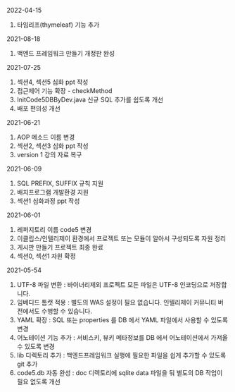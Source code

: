 2022-04-15

1. 타임리프(thymeleaf) 기능 추가


2021-08-18

1. 백엔드 프레임워크 만들기 개정판 완성

2021-07-25

1. 섹션4, 섹션5 심화 ppt 작성
2. 접근제어 기능 확장 - checkMethod
3. InitCode5DBByDev.java 신규 SQL 추가를 쉽도록 개선
4. 배포 편의성 개선

2021-06-21

1. AOP 메소드 이름 변경
2. 섹션2, 섹션3 심화 ppt 작성
3. version 1 강의 자료 복구

2021-06-09

1. SQL PREFIX, SUFFIX 규칙 지원
2. 배치프로그램 개발환경 지원
3. 섹션1 심화과정 ppt 작성


2021-06-01

1. 레퍼지토리 이름 code5 변경
2. 이클립스/인텔리제이 환경에서 프로젝트 또는 모듈이 알아서 구성되도록 자원 정리
3. 게시판 만들기 프로젝트 최종 완료
4. 섹션0, 섹션1 자원 확정



2021-05-54 

1. UTF-8 파일 변환 : 바이너리제외 프로젝트 모든 파일은 UTF-8 인코딩으로 저장합니다.
2. 임베디드 톰캣 적용 : 별도의 WAS 설정이 필요 없습니다. 인텔리제이 커뮤니티 버전에서도 수행할 수 있습니다.
3. YAML 확장 : SQL 또는 properties 를 DB 에서 YAML 파일에서 사용할 수 있도록 변경
4. 어노테이션 기능 추가 : 서비스키, 뷰키 메타정보를 DB 에서 어노테이션에서 가져올 수 있도록 변경
5. lib 디렉토리 추가 : 백엔드프레임워크 실행에 필요한 파일을 쉽게 추가할 수 있도록 git 추가
6. code5.db 자동 완성 : doc 디렉토리에 sqlite data 파일을 둬 별도의 DB 작업이 필요 없도록 개선
